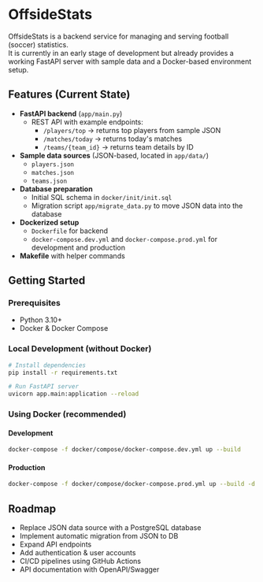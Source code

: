 # OffsideStats

OffsideStats is a backend service for managing and serving football (soccer) statistics.  
It is currently in an early stage of development but already provides a working FastAPI server with sample data and a Docker-based environment setup.

## Features (Current State)

- **FastAPI backend** (`app/main.py`)
  - REST API with example endpoints:
    - `/players/top` → returns top players from sample JSON
    - `/matches/today` → returns today's matches
    - `/teams/{team_id}` → returns team details by ID
- **Sample data sources** (JSON-based, located in `app/data/`)
  - `players.json`
  - `matches.json`
  - `teams.json`
- **Database preparation**
  - Initial SQL schema in `docker/init/init.sql`
  - Migration script `app/migrate_data.py` to move JSON data into the database
- **Dockerized setup**
  - `Dockerfile` for backend
  - `docker-compose.dev.yml` and `docker-compose.prod.yml` for development and production
- **Makefile** with helper commands

## Getting Started

### Prerequisites
- Python 3.10+
- Docker & Docker Compose

### Local Development (without Docker)
```bash
# Install dependencies
pip install -r requirements.txt

# Run FastAPI server
uvicorn app.main:application --reload
```

### Using Docker (recommended)

#### Development
```bash
docker-compose -f docker/compose/docker-compose.dev.yml up --build
```

#### Production
```bash
docker-compose -f docker/compose/docker-compose.prod.yml up --build -d
```

## Roadmap
- Replace JSON data source with a PostgreSQL database
- Implement automatic migration from JSON to DB
- Expand API endpoints
- Add authentication & user accounts
- CI/CD pipelines using GitHub Actions
- API documentation with OpenAPI/Swagger

